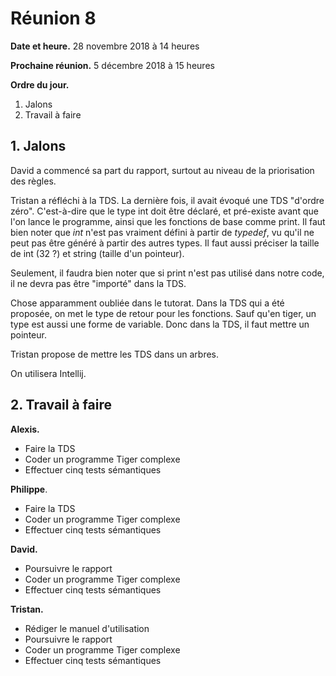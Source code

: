 # Réunion 8

**Date et heure.** 28 novembre 2018 à 14 heures

**Prochaine réunion.** 5 décembre 2018 à 15 heures

**Ordre du jour.**

1. Jalons
2. Travail à faire

## 1. Jalons

David a commencé sa part du rapport, surtout au niveau de la priorisation des règles.

Tristan a réfléchi à la TDS. La dernière fois, il avait évoqué une TDS "d'ordre zéro". C'est-à-dire que le type int doit être déclaré, et pré-existe avant que l'on lance le programme, ainsi que les fonctions de base comme print. Il faut bien noter que *int* n'est pas vraiment défini à partir de *typedef*, vu qu'il ne peut pas être généré à partir des autres types. Il faut aussi préciser la taille de int (32 ?) et string (taille d'un pointeur).

Seulement, il faudra bien noter que si print n'est pas utilisé dans notre code, il ne devra pas être "importé" dans la TDS.

Chose apparamment oubliée dans le tutorat. Dans la TDS qui a été proposée, on met le type de retour pour les fonctions. Sauf qu'en tiger, un type est aussi une forme de variable. Donc dans la TDS, il faut mettre un pointeur.

Tristan propose de mettre les TDS dans un arbres.

On utilisera Intellij.

## 2. Travail à faire

**Alexis.**

- Faire la TDS
- Coder un programme Tiger complexe
- Effectuer cinq tests sémantiques

**Philippe**.

- Faire la TDS
- Coder un programme Tiger complexe
- Effectuer cinq tests sémantiques

**David.**

- Poursuivre le rapport
- Coder un programme Tiger complexe
- Effectuer cinq tests sémantiques

**Tristan.**

- Rédiger le manuel d'utilisation
- Poursuivre le rapport
- Coder un programme Tiger complexe
- Effectuer cinq tests sémantiques

